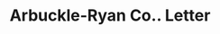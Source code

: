 ---
doi: 10.7916/D81C380K
date_other: '1890'
date_other_textual: 1890-1899
form: correspondence
genre:
- Letters (correspondence)
name:
- Arbuckle-Ryan Co.
object_in_context_url: https://biggert.cul.columbia.edu/items/view/ave_biggert_01325
subject_hierarchical_geographic:
- Toledo, Ohio, United States
subject_name:
- Arbuckle-Ryan Co.
title: Arbuckle-Ryan Co.. Letter
sort_title: Arbuckle-Ryan Co.. Letter
call_number: ave_biggert_01325
coordinates:
- 41.66555555555556,-83.57527777777777
pid: ave_biggert_01325
identifiers: ave_biggert_01325
thumbnail: https://derivativo-3.library.columbia.edu/iiif/2/ldpd:343173/full/!256,256/0/native.jpg
permalink: "/biggert/ave_biggert_01325/"
layout: iiif-image-page
---